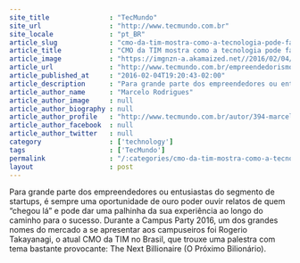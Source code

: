 ```yaml
---
site_title               : "TecMundo"
site_url                 : "http://www.tecmundo.com.br"
site_locale              : "pt_BR"
article_slug             : "cmo-da-tim-mostra-como-a-tecnologia-pode-fazer-de-voce-um-novo-bilionario"
article_title            : "CMO da TIM mostra como a tecnologia pode fazer de você um novo bilionário"
article_image            : "https://imgnzn-a.akamaized.net//2016/02/04/04181909298553-t1200x480.jpg"
article_url              : "http://www.tecmundo.com.br/empreendedorismo/96086-cmo-tim-mostra-tecnologia-fazer-voce-novo-bilionario.htm"
article_published_at     : "2016-02-04T19:20:43-02:00"
article_description      : "Para grande parte dos empreendedores ou entusiastas do segmento de startups, é sempre uma oportunidade de ouro poder ouvir relatos de quem “chegou lá” e pode dar uma palhinha da sua experiência ao longo do caminho para o sucesso. Durante a Campus Party 2016, um dos grandes nomes do mercado a se apresentar aos campuseiros foi Rogerio Takayanagi, o atual CMO da TIM no Brasil, que trouxe uma palestra com tema bastante provocante: The Next Billionaire (O Próximo Bilionário)."
article_author_name      : "Marcelo Rodrigues"
article_author_image     : null
article_author_biography : null
article_author_profile   : "http://www.tecmundo.com.br/autor/394-marcelo-rodrigues/"
article_author_facebook  : null
article_author_twitter   : null
category                 : ['technology']
tags                     : ['TecMundo']
permalink                : "/:categories/cmo-da-tim-mostra-como-a-tecnologia-pode-fazer-de-voce-um-novo-bilionario/"
layout                   : post
---
```


Para grande parte dos empreendedores ou entusiastas do segmento de startups, é sempre uma oportunidade de ouro poder ouvir relatos de quem “chegou lá” e pode dar uma palhinha da sua experiência ao longo do caminho para o sucesso. Durante a Campus Party 2016, um dos grandes nomes do mercado a se apresentar aos campuseiros foi Rogerio Takayanagi, o atual CMO da TIM no Brasil, que trouxe uma palestra com tema bastante provocante: The Next Billionaire (O Próximo Bilionário).
